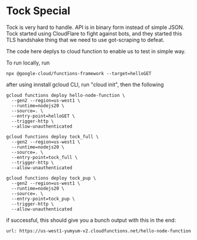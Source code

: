 # Tock Special

Tock is very hard to handle. API is in binary form instead of simple JSON.
Tock started using CloudFlare to fight against bots, and they started this TLS handshake thing
that we need to use got-scraping to defeat. 

The code here deplys to cloud function to enable us to test in simple way.


To run locally, run

```
npx @google-cloud/functions-framework --target=helloGET
```

after using innstall gcloud CLI, run "cloud init", then the following

```
gcloud functions deploy hello-node-function \
  --gen2 --region=us-west1 \
  --runtime=nodejs20 \
  --source=. \
  --entry-point=helloGET \
  --trigger-http \
  --allow-unauthenticated
```

```
gcloud functions deploy tock_full \          
  --gen2 --region=us-west1 \
  --runtime=nodejs20 \
  --source=. \
  --entry-point=tock_full \
  --trigger-http \
  --allow-unauthenticated
 ```

```
gcloud functions deploy tock_pup \          
  --gen2 --region=us-west1 \
  --runtime=nodejs20 \
  --source=. \
  --entry-point=tock_pup \
  --trigger-http \
  --allow-unauthenticated
 ```

if successful, this should give you a bunch output with this in the end:

```
url: https://us-west1-yumyum-v2.cloudfunctions.net/hello-node-function
```
